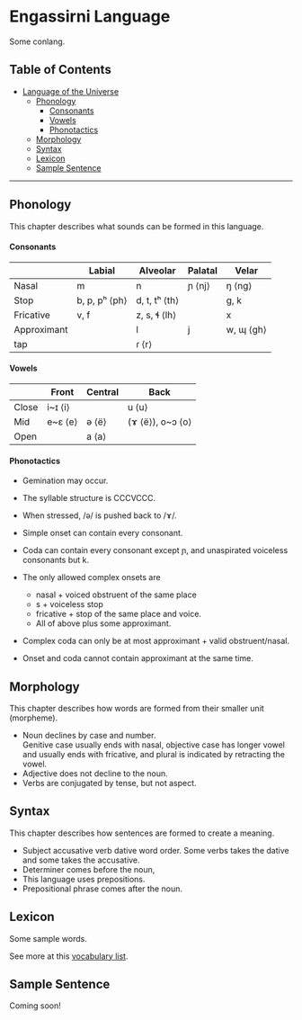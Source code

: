 # Engassirni Language
Some conlang.

## Table of Contents
- [Language of the Universe](#language-of-the-universe)
   - [Phonology](#phonology)
     - [Consonants](#consonants)
     - [Vowels](#vowels)
     - [Phonotactics](#phonotactics)
   - [Morphology](#morphology)
   - [Syntax](#syntax)
   - [Lexicon](#lexicon)
   - [Sample Sentence](#sample-sentence)
---

## Phonology
This chapter describes what sounds can be formed in this language.

#### Consonants

|             | Labial        | Alveolar      | Palatal | Velar     |
|-------------|---------------|---------------|---------|-----------|
| Nasal       | m             | n             | ɲ ⟨nj⟩  | ŋ ⟨ng⟩    |
| Stop        | b, p, pʰ ⟨ph⟩ | d, t, tʰ ⟨th⟩ |         | g, k      |
| Fricative   | v, f          | z, s, ɬ ⟨lh⟩  |         | x         |
| Approximant |               | l             | j       | w, ɰ ⟨gh⟩ |
| tap         |               | ɾ ⟨r⟩         |         |           |

#### Vowels

|       | Front   | Central | Back             |
|-------|---------|---------|------------------|
| Close | i~ɪ ⟨i⟩ |         | u ⟨u⟩            |
| Mid   | e~ɛ ⟨e⟩ | ə ⟨ë⟩   | (ɤ ⟨ë⟩), o~ɔ ⟨o⟩ |
| Open  |         | a ⟨a⟩   |                  |

#### Phonotactics
- Gemination may occur.

- The syllable structure is CCCVCCC.
- When stressed, /ə/ is pushed back to /ɤ/.
- Simple onset can contain every consonant.
- Coda can contain every consonant except ɲ, and unaspirated voiceless consonants but k.
- The only allowed complex onsets are
    - nasal + voiced obstruent of the same place
    - s + voiceless stop
    - fricative + stop of the same place and voice.
    - All of above plus some approximant.
- Complex coda can only be at most approximant + valid obstruent/nasal.
- Onset and coda cannot contain approximant at the same time.

## Morphology

This chapter describes how words are formed from their smaller unit (morpheme).
- Noun declines by case and number.  
  Genitive case usually ends with nasal, objective case has longer vowel and usually ends with fricative, and plural is indicated by retracting the vowel.
- Adjective does not decline to the noun.
- Verbs are conjugated by tense, but not aspect.

## Syntax

This chapter describes how sentences are formed to create a meaning.

- Subject accusative verb dative word order. Some verbs takes the dative and some takes the accusative.
- Determiner comes before the noun, 
- This language uses prepositions.
- Prepositional phrase comes after the noun.

## Lexicon
Some sample words.

See more at this [vocabulary list](vocabulary.md).

## Sample Sentence

Coming soon!